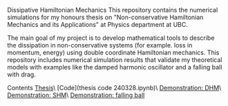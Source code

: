 Dissipative Hamiltonian Mechanics
This repository contains the numerical simulations for my honours thesis on "Non-conservative Hamiltonian Mechanics and its Applications" at Physics department at UBC. 

The main goal of my project is to develop mathematical tools to describe the dissipation in non-conservative systems (for example. loss in momentum, energy) using double coordinate Hamiltonian mechanics. This repository includes numerical simulation results that validate my theoretical models with examples like the damped harmonic oscillator and a falling ball with drag.

Contents
[Thesis](PHYS449_Thesis_sub.pdf)\\
[Code](thesis code 240328.ipynb)\\
[Demonstration: DHM](DHM_0328_points.gif)\\
[Demonstration: SHM](SHM_0328_points.gif)\\
[Demonstration: falling ball](fallingballwithdrag0417.gif)

